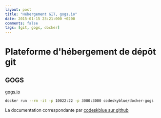 ```yaml
---
layout: post
title: "Hébergement GIT, gogs.io"
date: 2015-01-15 23:21:000 +0200
comments: false
tags: [git, gogs, docker]
---
```



# Plateforme d'hébergement de dépôt git

## GOGS

[gogs.io](http://gogs.io/)

```bash
docker run --rm -it -p 10022:22 -p 3000:3000 codeskyblue/docker-gogs
```

La documentation correspondante par [codeskblue sur github](https://github.com/codeskyblue/docker-gogs)

